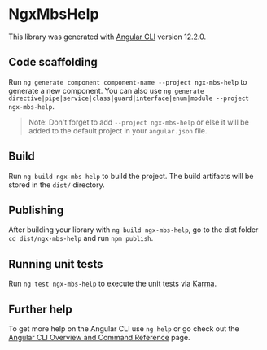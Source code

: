 # NgxMbsHelp

This library was generated with [Angular CLI](https://github.com/angular/angular-cli) version 12.2.0.

## Code scaffolding

Run `ng generate component component-name --project ngx-mbs-help` to generate a new component. You can also use `ng generate directive|pipe|service|class|guard|interface|enum|module --project ngx-mbs-help`.
> Note: Don't forget to add `--project ngx-mbs-help` or else it will be added to the default project in your `angular.json` file. 

## Build

Run `ng build ngx-mbs-help` to build the project. The build artifacts will be stored in the `dist/` directory.

## Publishing

After building your library with `ng build ngx-mbs-help`, go to the dist folder `cd dist/ngx-mbs-help` and run `npm publish`.

## Running unit tests

Run `ng test ngx-mbs-help` to execute the unit tests via [Karma](https://karma-runner.github.io).

## Further help

To get more help on the Angular CLI use `ng help` or go check out the [Angular CLI Overview and Command Reference](https://angular.io/cli) page.
